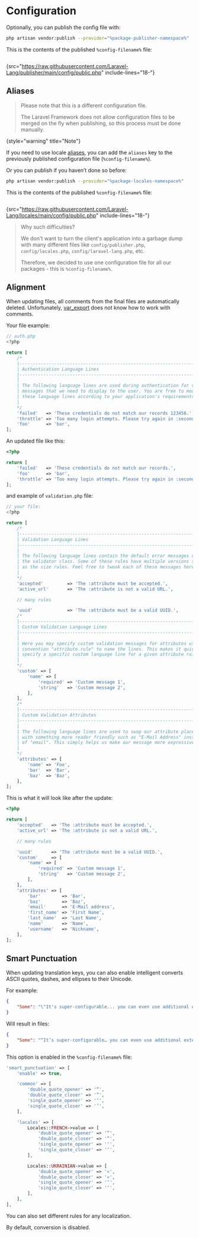 # Configuration

Optionally, you can publish the config file with:

```Bash
php artisan vendor:publish --provider="%package-publisher-namespace%"
```

This is the contents of the published `%config-filename%` file:

```php
```

{src="https://raw.githubusercontent.com/Laravel-Lang/publisher/main/config/public.php" include-lines="18-"}

## Aliases

> Please note that this is a different configuration file.
>
> The Laravel Framework does not allow configuration files to be merged on the fly when publishing, so this process must
> be done manually.
>
{style="warning" title="Note"}

If you need to use locale [aliases](packages-locales.md), you can add the `aliases` key to the previously published
configuration file (`%config-filename%`).

Or you can publish if you haven’t done so before:

```Bash
php artisan vendor:publish --provider="%package-locales-namespace%"
```

This is the contents of the published `%config-filename%` file:

```php
```

{src="https://raw.githubusercontent.com/Laravel-Lang/locales/main/config/public.php" include-lines="18-"}

> Why such difficulties?
>
> We don't want to turn the client's application into a garbage dump with many different files
> like `config/publisher.php`, `config/locales.php`, `config/laravel-lang.php`, etc.
>
> Therefore, we decided to use one configuration file for all our packages - this is `%config-filename%`.

## Alignment

When updating files, all comments from the final files are automatically deleted.
Unfortunately, [var_export](https://www.php.net/manual/en/function.var-export.php) does not know how to work with
comments.

Your file example:

```php
// auth.php
<?php

return [
    /*
    |--------------------------------------------------------------------------
    | Authentication Language Lines
    |--------------------------------------------------------------------------
    |
    | The following language lines are used during authentication for various
    | messages that we need to display to the user. You are free to modify
    | these language lines according to your application's requirements.
    |
    */
    'failed'   => 'These credentials do not match our records 123456.',
    'throttle' => 'Too many login attempts. Please try again in :seconds seconds.',
    'foo'      => 'bar',
];
```

An updated file like this:

```php
<?php

return [
    'failed'   => 'These credentials do not match our records.',
    'foo'      => 'bar',
    'throttle' => 'Too many login attempts. Please try again in :seconds seconds.',
];
```

and example of `validation.php` file:

```php
// your file:
<?php

return [
    /*
    |--------------------------------------------------------------------------
    | Validation Language Lines
    |--------------------------------------------------------------------------
    |
    | The following language lines contain the default error messages used by
    | the validator class. Some of these rules have multiple versions such
    | as the size rules. Feel free to tweak each of these messages here.
    |
    */
    'accepted'         => 'The :attribute must be accepted.',
    'active_url'       => 'The :attribute is not a valid URL.',

    // many rules

    'uuid'             => 'The :attribute must be a valid UUID.',
    /*
    |--------------------------------------------------------------------------
    | Custom Validation Language Lines
    |--------------------------------------------------------------------------
    |
    | Here you may specify custom validation messages for attributes using the
    | convention "attribute.rule" to name the lines. This makes it quick to
    | specify a specific custom language line for a given attribute rule.
    |
    */
    'custom' => [
        'name' => [
            'required' => 'Custom message 1',
            'string'   => 'Custom message 2',
        ],
    ],
    /*
    |--------------------------------------------------------------------------
    | Custom Validation Attributes
    |--------------------------------------------------------------------------
    |
    | The following language lines are used to swap our attribute placeholder
    | with something more reader friendly such as "E-Mail Address" instead
    | of "email". This simply helps us make our message more expressive.
    |
    */
    'attributes' => [
        'name' => 'Foo',
        'bar'  => 'Bar',
        'baz'  => 'Baz',
    ],
];
```

This is what it will look like after the update:

```php
<?php

return [
    'accepted'   => 'The :attribute must be accepted.',
    'active_url' => 'The :attribute is not a valid URL.',

    // many rules

    'uuid'       => 'The :attribute must be a valid UUID.',
    'custom'     => [
        'name' => [
            'required' => 'Custom message 1',
            'string'   => 'Custom message 2',
        ],
    ],
    'attributes' => [
        'bar'        => 'Bar',
        'baz'        => 'Baz',
        'email'      => 'E-Mail address',
        'first_name' => 'First Name',
        'last_name'  => 'Last Name',
        'name'       => 'Name',
        'username'   => 'Nickname',
    ],
];
```

## Smart Punctuation

When updating translation keys, you can also enable intelligent converts ASCII quotes, dashes, and ellipses to their
Unicode.

For example:

```json
{
    "Some": "\"It's super-configurable... you can even use additional extensions to expand its capabilities -- just like this one!\""
}
```

Will result in files:

```json
{
    "Some": "“It’s super-configurable… you can even use additional extensions to expand its capabilities – just like this one!”"
}
```

This option is enabled in the `%config-filename%` file:

```php
'smart_punctuation' => [
    'enable' => true,

    'common' => [
        'double_quote_opener' => '“',
        'double_quote_closer' => '”',
        'single_quote_opener' => '‘',
        'single_quote_closer' => '’',
    ],

    'locales' => [
        Locales::FRENCH->value => [
            'double_quote_opener' => '“',
            'double_quote_closer' => '”',
            'single_quote_opener' => '‘',
            'single_quote_closer' => '’',
        ],

        Locales::UKRAINIAN->value => [
            'double_quote_opener' => '«',
            'double_quote_closer' => '»',
            'single_quote_opener' => '‘',
            'single_quote_closer' => '’',
        ],
    ],
],
```

You can also set different rules for any localization.

By default, conversion is disabled.
